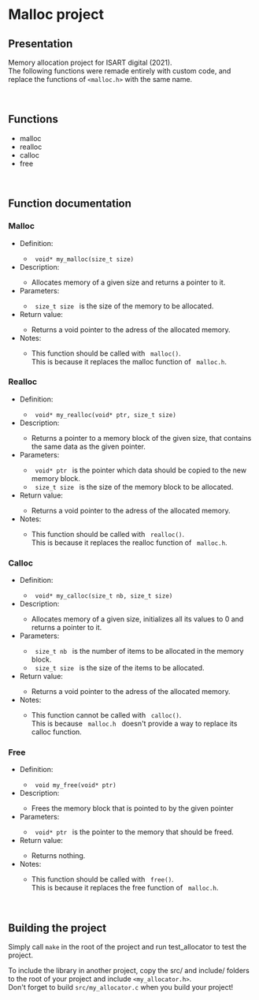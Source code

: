 # Malloc project



## Presentation

Memory allocation project for ISART digital (2021). <br>
The following functions were remade entirely with custom code, and replace the functions of `<malloc.h>` with the same name.


<br>

## Functions

<ul>
<li> malloc </li>
<li> realloc </li>
<li> calloc </li>
<li> free </li>
</ul>


<br>

## Function documentation

### Malloc

<ul>
<li> Definition: </li>
    <ul>
    <li> <code> void* my_malloc(size_t size) </code> </li>
    </ul>
<li> Description: </li>
    <ul>
    <li> Allocates memory of a given size and returns a pointer to it.
    </ul>
<li> Parameters: </li>
    <ul>
    <li> <code> size_t size </code> is the size of the memory to be allocated. </li>
    </ul>
<li> Return value: </li>
    <ul>
    <li> Returns a void pointer to the adress of the allocated memory. </li>
    </ul>
<li> Notes: </li>
    <ul>
    <li> This function should be called with <code> malloc()</code>. <br> 
         This is because it replaces the malloc function of <code> malloc.h</code>. </li>
    </ul>
</ul>


### Realloc

<ul>
<li> Definition: </li>
    <ul>
    <li> <code> void* my_realloc(void* ptr, size_t size) </code> </li>
    </ul>
<li> Description: </li>
    <ul>
    <li> Returns a pointer to a memory block of the given size, that contains the same data as the given pointer. </li>
    </ul>
<li> Parameters: </li>
    <ul>
    <li> <code> void* ptr </code> is the pointer which data should be copied to the new memory block. </li>
    <li> <code> size_t size </code> is the size of the memory block to be allocated. </li>
    </ul>
<li> Return value: </li>
    <ul>
    <li> Returns a void pointer to the adress of the allocated memory. </li>
    </ul>
<li> Notes: </li>
    <ul>
    <li> This function should be called with <code> realloc()</code>. <br> 
         This is because it replaces the realloc function of <code> malloc.h</code>. </li>
    </ul>
</ul>


### Calloc

<ul>
<li> Definition: </li>
    <ul>
    <li> <code> void* my_calloc(size_t nb, size_t size) </code> </li>
    </ul>
<li> Description: </li>
    <ul>
    <li> Allocates memory of a given size, initializes all its values to 0 and returns a pointer to it. </li>
    </ul>
<li> Parameters: </li>
    <ul>
    <li> <code> size_t nb </code> is the number of items to be allocated in the memory block. </li>
    <li> <code> size_t size </code> is the size of the items to be allocated. </li>
    </ul>
<li> Return value: </li>
    <ul>
    <li> Returns a void pointer to the adress of the allocated memory. </li>
    </ul>
<li> Notes: </li>
    <ul>
    <li> This function cannot be called with <code> calloc()</code>. <br> 
         This is because <code> malloc.h </code> doesn't provide a way to replace its calloc function. </li>
    </ul>
</ul>


### Free

<ul>
<li> Definition: </li>
    <ul>
    <li> <code> void my_free(void* ptr) </code> </li>
    </ul>
<li> Description: </li>
    <ul>
    <li> Frees the memory block that is pointed to by the given pointer </li>
    </ul>
<li> Parameters: </li>
    <ul>
    <li> <code> void* ptr </code> is the pointer to the memory that should be freed. </li>
    </ul>
<li> Return value: </li>
    <ul>
    <li> Returns nothing. </li>
    </ul>
<li> Notes: </li>
    <ul>
    <li> This function should be called with <code> free()</code>. <br> 
         This is because it replaces the free function of <code> malloc.h</code>. </li>
    </ul>
</ul>



<br>

## Building the project

Simply call `make` in the root of the project and run test_allocator to test the project. 

To include the library in another project, copy the src/ and include/ folders to the root of your project and include `<my_allocator.h>`. <br>
Don't forget to build `src/my_allocator.c` when you build your project!